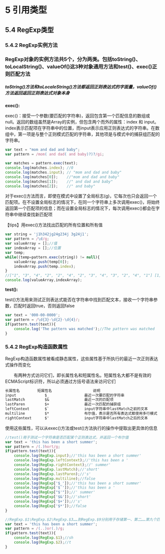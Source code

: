 # 5 引用类型

## 5.4 RegExp类型
### 5.4.2 RegExp实例方法

### RegExp对象的实例方法共5个，分为两类。包括toString()、toLocalString()、valueOf()这3种对象通用方法和test()、exec()正则匹配方法  
##### toString()方法和toLocaleString()方法都返回正则表达式的字面量，valueOf()方法返回返回正则表达式对象本身
**exec():**

exec()：接受一个参数(要匹配的字符串)，返回包含第一个匹配信息的数组或null。返回的数组虽然是Array的实例，但包含两个而外的属性：index 和 input。index表示匹配项在字符串中的位置，而input表示应用正则表达式的字符串。在数组中，第一项是与整个正则模式匹配的字符串，其他项是与模式中的捕获组匹配的字符串。

```javascript {.line-numbers}
var text = "mom and dad and baby";
var pattern = /mom( and dad( and baby)?)?/gi;

var matches = pattern.exec(text);
console.log(matches.index); //0
console.log(matches.input); // "mom and dad and baby"
console.log(matches[0]);    //"mom and dad and baby"
console.log(matches[1]);    //" and dad and baby"
console.log(matches[2]);    //" and baby"
```

对于exec()方法而言，即使在模式中设置了全局标志(g)，它每次也只会返回一个匹配项。在不设置全局标志的情况下，在同一个字符串上多次调用exec()，将始终返回第一个匹配项的信息；而在设置全局标志的情况下，每次调用exec()都会在字符串中继续查找新匹配项

【tips】用exec()方法找出匹配的所有位置和所有值

```javascript {.line-numbers}
var string = 'j1h342jg24g234j 3g24j1';
var pattern = /\d/g;
var valueArray = [];//值
var indexArray = [];//位置
var temp;
while((temp=pattern.exec(string)) != null){
    valueArray.push(temp[0]);
    indexArray.push(temp.index);  
}
//["1", "3", "4", "2", "2", "4", "2", "3", "4", "3", "2", "4", "1"] [1, 3, 4, 5, 8, 9, 11, 12, 13, 16, 18, 19, 21]
console.log(valueArray,indexArray);
```

**test():**  

test()方法用来测试正则表达式能否在字符串中找到匹配文本，接收一个字符串参数，匹配时返回true，否则返回false

```javascript {.line-numbers}
var text = '000-00-0000';
var pattern = /\d{3}-\d{2}-\d{4}/;
if(pattern.test(text)){
    console.log('The pattern was matched');//The pattern was matched
}
```

### 5.4.2 RegExp构造函数属性
RegExp构造函数属性被看成静态属性，这些属性基于所执行的最近一次正则表达式操作而变化

　　有两种方式访问它们，即长属性名和短属性名。短属性名大都不是有效的ECMAScript标识符，所以必须通过方括号语法来访问它们

```txt
长属性名        短属性名       　　　　     说明
input             $_                最近一次要匹配的字符串
lastMatch         $&                最近一次的匹配项
lastParen         $+                最近一次匹配的捕获组
leftContext       $`                input字符串中lastMatch之前的文本
multiline         $*                布尔值，表示是否所有表达式都使用多行模式
rightContext      $'                input字符串中lastMatch之后的文本
```

使用这些属性，可以从exec()方法或test()方法执行的操作中提取出更具体的信息

```javascript {.line-numbers}
//test()用于测试一个字符串是否匹配某个正则表达式，并返回一个布尔值
var text = 'this has been a short summer';
var pattern = /(.)hort/g;
if(pattern.test(text)){
    console.log(RegExp.input);//'this has been a short summer'
    console.log(RegExp.leftContext);//'this has been a '
    console.log(RegExp.rightContext);//' summer'
    console.log(RegExp.lastMatch);//'short'
    console.log(RegExp.lastParen);//'s'
    console.log(RegExp.multiline);//false
    console.log(RegExp['$_']);//'this has been a short summer'
    console.log(RegExp['$`']);//'this has been a '
    console.log(RegExp["$'"]);//' summer'
    console.log(RegExp['$&']);//'short'
    console.log(RegExp['$+']);//'s'
    console.log(RegExp['$*']);//false        
}
```

```javascript {.line-numbers}
//RegExp.$1\RegExp.$2\RegExp.$3……到RegExp.$9分别用于存储第一、第二……第九个匹配的捕获组
var text = 'this has been a short summer';
var pattern = /(..)or(.)/g;
if(pattern.test(text)){
    console.log(RegExp.$1);//sh
    console.log(RegExp.$2);//t
}
```